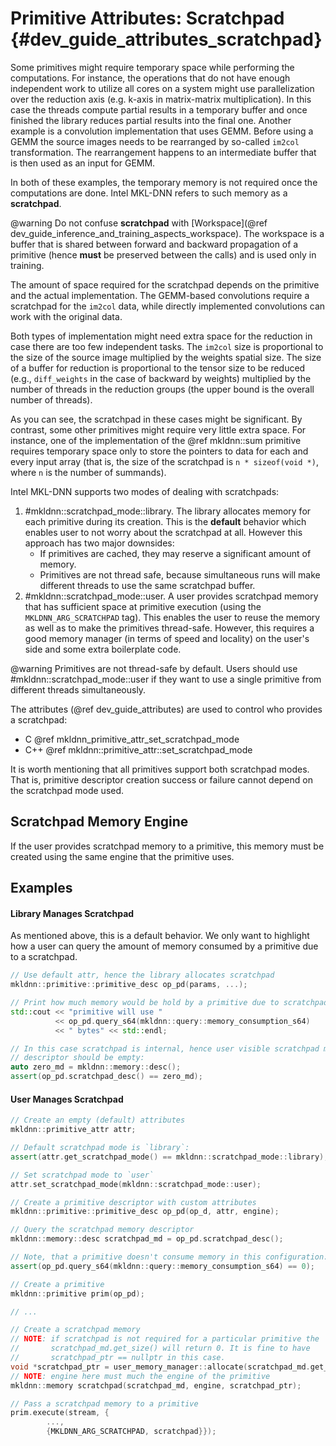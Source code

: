 Primitive Attributes: Scratchpad {#dev_guide_attributes_scratchpad}
===================================================================

Some primitives might require temporary space while performing the
computations. For instance, the operations that do not have enough independent
work to utilize all cores on a system might use parallelization over the
reduction axis (e.g. k-axis in matrix-matrix multiplication). In this case
the threads compute partial results in a temporary buffer and once finished
the library reduces partial results into the final one. Another example is
a convolution implementation that uses GEMM. Before using a GEMM the source
images needs to be rearranged by so-called `im2col` transformation.
The rearrangement happens to an intermediate buffer that is then used as an
input for GEMM.

In both of these examples, the temporary memory is not required once the
computations are done. Intel MKL-DNN refers to such memory as a **scratchpad**.

@warning
    Do not confuse **scratchpad** with
    [Workspace](@ref dev_guide_inference_and_training_aspects_workspace).
    The workspace is a buffer that is shared between forward and backward
    propagation of a primitive (hence **must** be preserved between the calls)
    and is used only in training.

The amount of space required for the scratchpad depends on the primitive and the
actual implementation. The GEMM-based convolutions require a scratchpad for
the `im2col` data, while directly implemented convolutions can work with the
original data.

Both types of implementation might need extra space for the reduction in case
there are too few independent tasks. The `im2col` size is proportional to the
size of the source image multiplied by the weights spatial size. The size of a
buffer for reduction is proportional to the tensor size to be reduced (e.g.,
`diff_weights` in the case of backward by weights) multiplied by the number of
threads in the reduction groups (the upper bound is the overall number of
threads).

As you can see, the scratchpad in these cases might be significant.
By contrast, some other primitives might require very little extra space. For
instance, one of the implementation of the @ref mkldnn::sum primitive requires
temporary space only to store the pointers to data for each and every input
array (that is, the size of the scratchpad is `n * sizeof(void *)`, where `n` is
the number of summands).

Intel MKL-DNN supports two modes of dealing with scratchpads:
1. #mkldnn::scratchpad_mode::library.
   The library allocates memory for each primitive during its creation. This
   is the **default** behavior which enables user to not worry about the
   scratchpad at all. However this approach has two major downsides:
   - If primitives are cached, they may reserve a significant amount of memory.
   - Primitives are not thread safe, because simultaneous runs will make
     different threads to use the same scratchpad buffer.
2. #mkldnn::scratchpad_mode::user.
   A user provides scratchpad memory that has sufficient space at primitive
   execution (using the `MKLDNN_ARG_SCRATCHPAD` tag). This enables the user to
   reuse the memory as well as to make the primitives thread-safe. However, this
   requires a good memory manager (in terms of speed and locality) on the user's
   side and some extra boilerplate code.

@warning
    Primitives are not thread-safe by default. Users should use
    #mkldnn::scratchpad_mode::user if they want to use a single primitive from
    different threads simultaneously.

The attributes (@ref dev_guide_attributes) are used to control who provides
a scratchpad:
- C @ref mkldnn_primitive_attr_set_scratchpad_mode
- C++ @ref mkldnn::primitive_attr::set_scratchpad_mode

It is worth mentioning that all primitives support both scratchpad modes.
That is, primitive descriptor creation success or failure cannot depend on the
scratchpad mode used.

## Scratchpad Memory Engine

If the user provides scratchpad memory to a primitive, this memory must be
created using the same engine that the primitive uses.

## Examples

#### Library Manages Scratchpad

As mentioned above, this is a default behavior. We only want to highlight how a
user can query the amount of memory consumed by a primitive due to a scratchpad.

~~~cpp
// Use default attr, hence the library allocates scratchpad
mkldnn::primitive::primitive_desc op_pd(params, ...);

// Print how much memory would be hold by a primitive due to scratchpad
std::cout << "primitive will use "
          << op_pd.query_s64(mkldnn::query::memory_consumption_s64)
          << " bytes" << std::endl;

// In this case scratchpad is internal, hence user visible scratchpad memory
// descriptor should be empty:
auto zero_md = mkldnn::memory::desc();
assert(op_pd.scratchpad_desc() == zero_md);
~~~

#### User Manages Scratchpad

~~~cpp
// Create an empty (default) attributes
mkldnn::primitive_attr attr;

// Default scratchpad mode is `library`:
assert(attr.get_scratchpad_mode() == mkldnn::scratchpad_mode::library);

// Set scratchpad mode to `user`
attr.set_scratchpad_mode(mkldnn::scratchpad_mode::user);

// Create a primitive descriptor with custom attributes
mkldnn::primitive::primitive_desc op_pd(op_d, attr, engine);

// Query the scratchpad memory descriptor
mkldnn::memory::desc scratchpad_md = op_pd.scratchpad_desc();

// Note, that a primitive doesn't consume memory in this configuration:
assert(op_pd.query_s64(mkldnn::query::memory_consumption_s64) == 0);

// Create a primitive
mkldnn::primitive prim(op_pd);

// ...

// Create a scratchpad memory
// NOTE: if scratchpad is not required for a particular primitive the
//       scratchpad_md.get_size() will return 0. It is fine to have
//       scratchpad_ptr == nullptr in this case.
void *scratchpad_ptr = user_memory_manager::allocate(scratchpad_md.get_size());
// NOTE: engine here must much the engine of the primitive
mkldnn::memory scratchpad(scratchpad_md, engine, scratchpad_ptr);

// Pass a scratchpad memory to a primitive
prim.execute(stream, {
        ...,
        {MKLDNN_ARG_SCRATCHPAD, scratchpad}});
~~~
